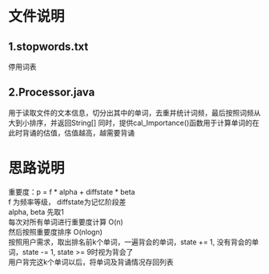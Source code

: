 # 文件说明
## 1.stopwords.txt

停用词表
## 2.Processor.java

用于读取文件的文本信息，切分出其中的单词，去重并统计词频，最后按照词频从大到小排序，并返回String[]
同时，提供cal_Importance()函数用于计算单词的在此时背诵的估值，估值越高，越需要背诵

# 思路说明
重要度：p = f * alpha + diffstate * beta  
f 为频率等级， diffstate为记忆阶段差  
alpha, beta 先取1  
每次对所有单词进行重要度计算 O(n)  
然后按照重要度排序 O(nlogn)  
按照用户需求，取出排名前k个单词，一遍背会的单词，state += 1, 没有背会的单词，state -= 1, state >= 9时视为背会了  
用户背完这k个单词以后，将单词及背诵情况存回列表  
